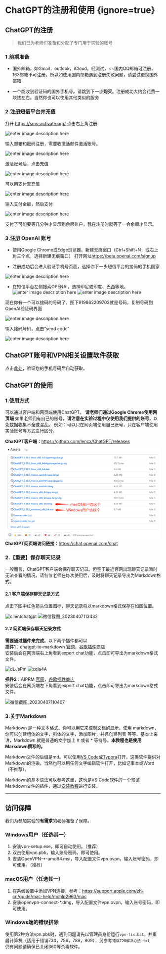 # ChatGPT的注册和使用 {ignore=true}

## ChatGPT的注册

>我们已为老师们准备和分配了专门用于实验的账号

### 1.前期准备

- 国外邮箱，如Gmail，outlook，iCloud。经测试，~~国内QQ邮箱可注册，163邮箱不可注册。所以如使用国内邮箱遇到注册失败问题，请尝试更换国外邮箱

- 一个能收到验证码的国外手机号。请跳到下一步**购买**。注册成功大约会花费一块钱左右。当然你也可以使用其他类似的服务

### 2.注册短信平台并充值

打开 <https://sms-activate.org/> 点击右上角注册

![enter image description here](https://readdevdocs.com/blog/assets/img/2022-12-06-22-28-09-image.ca659380.png)

输入邮箱和密码注册，需要收激活邮件激活账号。

![enter image description here](https://readdevdocs.com/blog/assets/img/2022-12-06-22-31-29-image.c6f711f1.png)

激活账号后，点击充值

![enter image description here](https://readdevdocs.com/blog/assets/img/2022-12-06-22-30-39-image.18641035.png)

可以用支付宝充值

![enter image description here](https://readdevdocs.com/blog/assets/img/2022-12-06-22-36-02-image.82f06c00.png)

输入支付金额，然后支付

![enter image description here](https://p3-juejin.byteimg.com/tos-cn-i-k3u1fbpfcp/5c507b1564d1442d8dfab0ebc8d481e1~tplv-k3u1fbpfcp-watermark.image?)

支付了可能要等几分钟才显示到余额账户，我在注册时就等了一会余额才显示。

### 3.注册 OpenAI 账号

- 使用Google Chrome或Edge浏览器，新建无痕窗口（Ctrl+Shift+N，或右上角三个点，选择新建无痕窗口） 打开网址<https://beta.openai.com/signup>

- 注册成功后会进入验证手机号页面，选择你下一步短信平台的接码的手机国家

![enter image description here](https://p6-juejin.byteimg.com/tos-cn-i-k3u1fbpfcp/d50d22c04df0430aa0b2afca70a55beb~tplv-k3u1fbpfcp-watermark.image?)

- 在短信平台左侧搜索OPENAI，选择印尼或印度、巴西等地。
![enter image description here](https://readdevdocs.com/blog/assets/img/2022-12-06-22-44-15-image.a9438d80.png)
![enter image description here](https://readdevdocs.com/blog/assets/img/2022-12-06-22-45-40-image.bbd38d37.png)

现在你有一个可以接码的号码了，图下919862209703就是号码，复制号码到OpenAI验证码界面

![enter image description here](https://p1-juejin.byteimg.com/tos-cn-i-k3u1fbpfcp/c2e4434858ab4cbaaa9e1d8249305547~tplv-k3u1fbpfcp-watermark.image?)

输入接码号码，点击“send code”

![enter image description here](https://readdevdocs.com/blog/assets/img/2022-12-06-22-52-38-image.c21bfd00.png)

## ChatGPT账号和VPN相关设置软件获取

点击[此处](https://shuju.itccc.org.cn/f/IUv30V/s/cgIjlA)，验证您的手机号码后自动获取。

## ChatGPT的使用

### 1.使用方式

可以通过客户端和网页端使用ChatGPT。
**请老师们通过Google Chrome使用网页端**
如果老师们有自己的账号，**请注意在实验过程中仅使用我们提供的账号**，以免数据收集不全或混乱。
例如：可以只在网页端使用自己账号，只在客户端使用实验账号等方式进行区分。

**ChatGPT客户端：**<https://github.com/lencx/ChatGPT/releases>  
![微信截图_20230522145351](/assets/微信截图_20230522145351.png)
**ChatGPT网页端访问链接：**<https://chat.openai.com/chat>

### 2.【重要】保存聊天记录

一般而言，ChatGPT客户端会保存聊天记录。但鉴于最近官网出现聊天记录暂时无法查看的情况，请各位老师在每次使用后，及时将聊天记录导出为Markdown格式。

#### 2.1 客户端保存聊天记录方式

点击下图中红色箭头位置图标，聊天记录将以markdown格式保存在如图位置。

![clientchatgpt](https://md.hass.live/clientchatgpt.png)
![微信截图_20230407113432](https://md.hass.live/%E5%BE%AE%E4%BF%A1%E6%88%AA%E5%9B%BE_20230407113432.png)

#### 2.2 网页端保存聊天记录方式

**需要通过插件来完成**。以下两个插件都可以  
**插件1**：chatgpt-to-markdown [官网](https://chatopenai.pro/chatgpt-to-markdown/)，[谷歌插件商店](https://chrome.google.com/webstore/detail/chatgpt-to-markdown/dloobgjjpoohngalnjepgdggjeempdec)  
安装后会在网页端右上角看到export chat功能，点击即可导出为markdown格式文件。

![dLJsPm](https://md.hass.live/dLJsPm.webp)
![xqia4A](https://md.hass.live/xqia4A.webp)

**插件2**：AIPRM [官网](https://www.aiprm.com/)，[谷歌插件商店](https://chrome.google.com/webstore/detail/aiprm-for-chatgpt/ojnbohmppadfgpejeebfnmnknjdlckgj)  
安装后会在网页端左下角看到export chat功能，点击即可导出为markdown格式文件。

![微信截图_20230407110407](https://md.hass.live/%E5%BE%AE%E4%BF%A1%E6%88%AA%E5%9B%BE_20230407110407.png)

### 3.关于Markdown

Markdown 是一种文本格式。你可以用它来控制文档的显示。使用 markdown，你可以创建粗体的文字，斜体的文字，添加图片，并且创建列表 等等。基本上来讲，Markdown 就是普通的文字加上 # 或者 * 等符号。**本教程也是使用Markdown撰写的。**

Markdown文件的后缀是md。可以使用[VS Code](https://code.visualstudio.com/)或[Typora](https://www.typoraio.cn/)打开，这类软件提供对Markdown的渲染。当然也可以用任何文字编辑软件打开，比如记事本或Word（不推荐）。

Markdown的基本语法可以参考[这里](https://shd101wyy.github.io/markdown-preview-enhanced/#/zh-cn/markdown-basics?id=markdown-%e5%9f%ba%e6%9c%ac%e8%a6%81%e7%b4%a0)，这也是VS Code软件的一个预览Markdown文件的插件，通过[安装教程](https://shd101wyy.github.io/markdown-preview-enhanced/#/zh-cn/vscode-installation?id=vs-code-%e7%89%88%e6%9c%ac%e5%ae%89%e8%a3%85%e6%95%99%e7%a8%8b)进行安装。

---

## 访问保障

我们为参加实验的**有需求**的老师准备了保障。

### Windows用户（任选其一）

1. 安装vpn-setup.exe，即可自动使用。（推荐）
2. 双击使用vpn.pbk，输入账号密码，即可使用。
3. 安装OpenVPN-*-amd64.msi，导入配置文件vpn.ovpn，输入账号密码，即可使用。（推荐）

### macOS用户（任选其一）

1. 在系统设置中添加VPN连接，参考：<https://support.apple.com/zh-cn/guide/mac-help/mchlp2963/mac>
2. 安装openvpn-connect-*.dmg，导入配置文件vpn.ovpn，输入账号密码，即可使用。

### Windows端的错误排除

使用第2种方法vpn.pbk时，遇到问题请先以管理员身份运行`vpn-fix.bat`，并重启计算机（适用于错误734，756，789，809），另参考`错误720解决办法.txt`  
仍有问题请确保已关闭360等杀毒软件。
